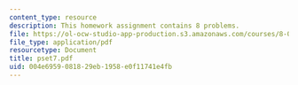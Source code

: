 ```yaml
---
content_type: resource
description: This homework assignment contains 8 problems.
file: https://ol-ocw-studio-app-production.s3.amazonaws.com/courses/8-022-physics-ii-electricity-and-magnetism-fall-2004/004e6959081829eb1958e0f11741e4fb_pset7.pdf
file_type: application/pdf
resourcetype: Document
title: pset7.pdf
uid: 004e6959-0818-29eb-1958-e0f11741e4fb
---
```

